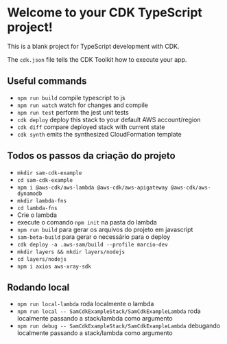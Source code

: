 # Welcome to your CDK TypeScript project!

This is a blank project for TypeScript development with CDK.

The `cdk.json` file tells the CDK Toolkit how to execute your app.

## Useful commands

 * `npm run build`   compile typescript to js
 * `npm run watch`   watch for changes and compile
 * `npm run test`    perform the jest unit tests
 * `cdk deploy`      deploy this stack to your default AWS account/region
 * `cdk diff`        compare deployed stack with current state
 * `cdk synth`       emits the synthesized CloudFormation template


## Todos os passos da criação do projeto
* `mkdir sam-cdk-example`
* `cd sam-cdk-example`
* `npm i @aws-cdk/aws-lambda @aws-cdk/aws-apigateway @aws-cdk/aws-dynamodb`
* `mkdir lambda-fns`
* `cd lambda-fns`
* Crie o lambda
* execute o comando `npm init` na pasta do lambda
* `npm run build` para gerar os arquivos do projeto em javascript
* `sam-beta-build` para gerar o necessário para o deploy
* `cdk deploy -a .aws-sam/build --profile marcio-dev`
* `mkdir layers && mkdir layers/nodejs`
* `cd layers/nodejs`
* `npm i axios aws-xray-sdk`

## Rodando local
* `npm run local-lambda` roda localmente o lambda
* `npm run local -- SamCdkExampleStack/SamCdkExampleLambda` roda localmente passando a stack/lambda como argumento
* `npm run debug -- SamCdkExampleStack/SamCdkExampleLambda` debugando localmente passando a stack/lambda como argumento